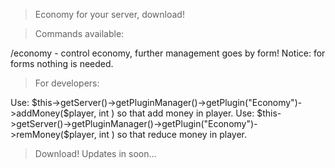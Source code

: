 > Economy for your server, download!

> Commands available:

/economy - control economy, further management goes by form! Notice: for forms nothing is needed.

> For developers:

Use: $this->getServer()->getPluginManager()->getPlugin("Economy")->addMoney($player, int <count>) so that add money in player.
Use: $this->getServer()->getPluginManager()->getPlugin("Economy")->remMoney($player, int <count>) so that reduce money in player.

> Download! Updates in soon...
